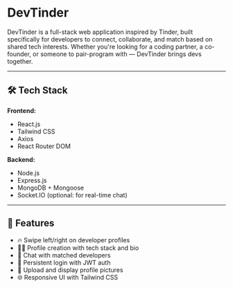 # DevTinder

DevTinder is a full-stack web application inspired by Tinder, built specifically for developers to connect, collaborate, and match based on shared tech interests. Whether you're looking for a coding partner, a co-founder, or someone to pair-program with — DevTinder brings devs together.

---

## 🛠️ Tech Stack

**Frontend:**
- React.js
- Tailwind CSS
- Axios
- React Router DOM

**Backend:**
- Node.js
- Express.js
- MongoDB + Mongoose
- Socket.IO (optional: for real-time chat)

---

## 🚀 Features

- 🔥 Swipe left/right on developer profiles
- 🧑‍💻 Profile creation with tech stack and bio
- 💬 Chat with matched developers
- 💾 Persistent login with JWT auth
- 📸 Upload and display profile pictures
- 🌐 Responsive UI with Tailwind CSS

